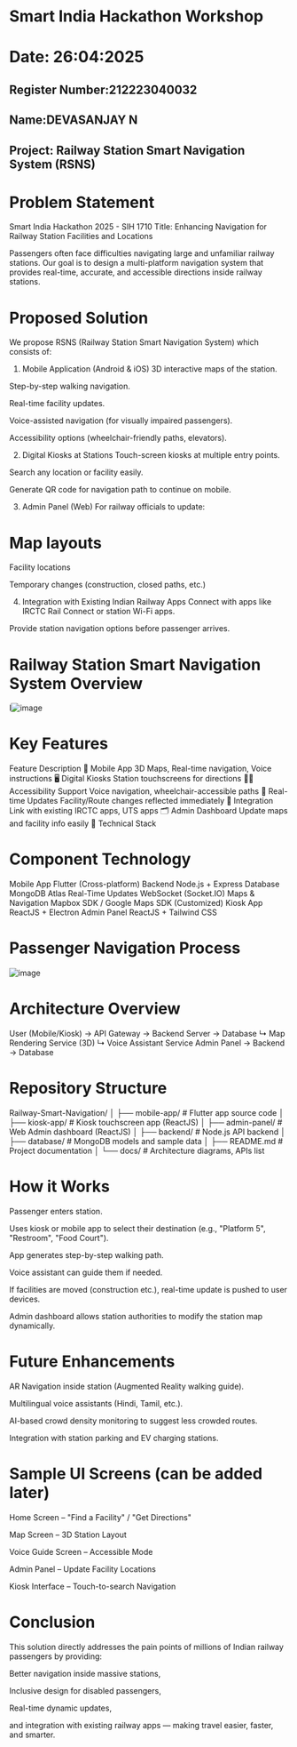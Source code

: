 # Smart India Hackathon Workshop
# Date: 26:04:2025
## Register Number:212223040032
## Name:DEVASANJAY N

## Project: Railway Station Smart Navigation System (RSNS)
# Problem Statement
Smart India Hackathon 2025 - SIH 1710
Title: Enhancing Navigation for Railway Station Facilities and Locations

Passengers often face difficulties navigating large and unfamiliar railway stations. Our goal is to design a multi-platform navigation system that provides real-time, accurate, and accessible directions inside railway stations.

# Proposed Solution
We propose RSNS (Railway Station Smart Navigation System) which consists of:

1. Mobile Application (Android & iOS)
3D interactive maps of the station.

Step-by-step walking navigation.

Real-time facility updates.

Voice-assisted navigation (for visually impaired passengers).

Accessibility options (wheelchair-friendly paths, elevators).

2. Digital Kiosks at Stations
Touch-screen kiosks at multiple entry points.

Search any location or facility easily.

Generate QR code for navigation path to continue on mobile.

3. Admin Panel (Web)
For railway officials to update:

# Map layouts

Facility locations

Temporary changes (construction, closed paths, etc.)

4. Integration with Existing Indian Railway Apps
Connect with apps like IRCTC Rail Connect or station Wi-Fi apps.

Provide station navigation options before passenger arrives.

# Railway Station Smart Navigation System Overview
l![image](https://github.com/user-attachments/assets/e70d54ca-f2b4-4c87-8738-2626530508d1)

# Key Features

Feature	Description
📱 Mobile App	3D Maps, Real-time navigation, Voice instructions
🖥️ Digital Kiosks	Station touchscreens for directions
👩‍🦯 Accessibility Support	Voice navigation, wheelchair-accessible paths
🔄 Real-time Updates	Facility/Route changes reflected immediately
🔗 Integration	Link with existing IRCTC apps, UTS apps
🗂️ Admin Dashboard	Update maps and facility info easily
🧩 Technical Stack

# Component	Technology
Mobile App	Flutter (Cross-platform)
Backend	Node.js + Express
Database	MongoDB Atlas
Real-Time Updates	WebSocket (Socket.IO)
Maps & Navigation	Mapbox SDK / Google Maps SDK (Customized)
Kiosk App	ReactJS + Electron
Admin Panel	ReactJS + Tailwind CSS

# Passenger Navigation Process
![image](https://github.com/user-attachments/assets/2bc191aa-d6bd-4ae2-8146-239025353771)


# Architecture Overview
User (Mobile/Kiosk) -> API Gateway -> Backend Server -> Database
                               ↳ Map Rendering Service (3D)
                               ↳ Voice Assistant Service
Admin Panel -> Backend -> Database

# Repository Structure
Railway-Smart-Navigation/
│
├── mobile-app/           # Flutter app source code
│
├── kiosk-app/            # Kiosk touchscreen app (ReactJS)
│
├── admin-panel/          # Web Admin dashboard (ReactJS)
│
├── backend/              # Node.js API backend
│
├── database/             # MongoDB models and sample data
│
├── README.md             # Project documentation
│
└── docs/                 # Architecture diagrams, APIs list
# How it Works
Passenger enters station.

Uses kiosk or mobile app to select their destination (e.g., "Platform 5", "Restroom", "Food Court").

App generates step-by-step walking path.

Voice assistant can guide them if needed.

If facilities are moved (construction etc.), real-time update is pushed to user devices.

Admin dashboard allows station authorities to modify the station map dynamically.

# Future Enhancements
AR Navigation inside station (Augmented Reality walking guide).

Multilingual voice assistants (Hindi, Tamil, etc.).

AI-based crowd density monitoring to suggest less crowded routes.

Integration with station parking and EV charging stations.

# Sample UI Screens (can be added later)
Home Screen – "Find a Facility" / "Get Directions"

Map Screen – 3D Station Layout

Voice Guide Screen – Accessible Mode

Admin Panel – Update Facility Locations

Kiosk Interface – Touch-to-search Navigation

# Conclusion
This solution directly addresses the pain points of millions of Indian railway passengers by providing:

Better navigation inside massive stations,

Inclusive design for disabled passengers,

Real-time dynamic updates,

and integration with existing railway apps — making travel easier, faster, and smarter.
